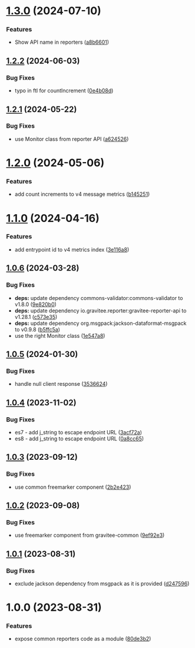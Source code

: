 # [1.3.0](https://github.com/gravitee-io/gravitee-reporter-common/compare/1.2.2...1.3.0) (2024-07-10)


### Features

* Show API name in reporters ([a8b6601](https://github.com/gravitee-io/gravitee-reporter-common/commit/a8b66011d7b9dba6ed2a1d10a950da8509bce60b))

## [1.2.2](https://github.com/gravitee-io/gravitee-reporter-common/compare/1.2.1...1.2.2) (2024-06-03)


### Bug Fixes

* typo in ftl for countIncrement ([0e4b08d](https://github.com/gravitee-io/gravitee-reporter-common/commit/0e4b08d27782044e0fa9aa9b7d41e94ad3945229))

## [1.2.1](https://github.com/gravitee-io/gravitee-reporter-common/compare/1.2.0...1.2.1) (2024-05-22)


### Bug Fixes

* use Monitor class from reporter API ([a624526](https://github.com/gravitee-io/gravitee-reporter-common/commit/a624526ed94b142dcdf8dfd36c874a52aef2c40d))

# [1.2.0](https://github.com/gravitee-io/gravitee-reporter-common/compare/1.1.0...1.2.0) (2024-05-06)


### Features

* add count increments to v4 message metrics ([b145251](https://github.com/gravitee-io/gravitee-reporter-common/commit/b145251f9f038613c16c028cb7406e740c6cf274))

# [1.1.0](https://github.com/gravitee-io/gravitee-reporter-common/compare/1.0.6...1.1.0) (2024-04-16)


### Features

* add entrypoint id to v4 metrics index ([3e116a8](https://github.com/gravitee-io/gravitee-reporter-common/commit/3e116a82c1963800d3a01b490d939a1bd77a5d78))

## [1.0.6](https://github.com/gravitee-io/gravitee-reporter-common/compare/1.0.5...1.0.6) (2024-03-28)


### Bug Fixes

* **deps:** update dependency commons-validator:commons-validator to v1.8.0 ([9e820b0](https://github.com/gravitee-io/gravitee-reporter-common/commit/9e820b023733736a748df2fea8fe86ca42ab85c4))
* **deps:** update dependency io.gravitee.reporter:gravitee-reporter-api to v1.28.1 ([c573e35](https://github.com/gravitee-io/gravitee-reporter-common/commit/c573e35d6de736c0db9f950d676158e454fb7df5))
* **deps:** update dependency org.msgpack:jackson-dataformat-msgpack to v0.9.8 ([b5ffc5a](https://github.com/gravitee-io/gravitee-reporter-common/commit/b5ffc5af7448b1a0f8471a0aedeb1bf338d23613))
* use the right Monitor class ([1e547a8](https://github.com/gravitee-io/gravitee-reporter-common/commit/1e547a86c699871c07f39d8b3598625a9ffdb398))

## [1.0.5](https://github.com/gravitee-io/gravitee-reporter-common/compare/1.0.4...1.0.5) (2024-01-30)


### Bug Fixes

* handle null client response ([3536624](https://github.com/gravitee-io/gravitee-reporter-common/commit/3536624c672e5443d82ef430e055f04f3d37ed4b))

## [1.0.4](https://github.com/gravitee-io/gravitee-reporter-common/compare/1.0.3...1.0.4) (2023-11-02)


### Bug Fixes

* es7 - add j_string to escape endpoint URL ([3acf72a](https://github.com/gravitee-io/gravitee-reporter-common/commit/3acf72a28ac2d93502e52deb8e4c48657e4bcb22))
* es8 - add j_string to escape endpoint URL ([0a8cc65](https://github.com/gravitee-io/gravitee-reporter-common/commit/0a8cc65f238b2bcdd665de6a755088800bb93ad2))

## [1.0.3](https://github.com/gravitee-io/gravitee-reporter-common/compare/1.0.2...1.0.3) (2023-09-12)


### Bug Fixes

* use common freemarker component ([2b2e423](https://github.com/gravitee-io/gravitee-reporter-common/commit/2b2e423cf37108058c025d3496a892353932485f))

## [1.0.2](https://github.com/gravitee-io/gravitee-reporter-common/compare/1.0.1...1.0.2) (2023-09-08)


### Bug Fixes

* use freemarker component from gravitee-common ([9ef92e3](https://github.com/gravitee-io/gravitee-reporter-common/commit/9ef92e3b5ed6ae09b45d9d925b557e21230e2ac2))

## [1.0.1](https://github.com/gravitee-io/gravitee-reporter-common/compare/1.0.0...1.0.1) (2023-08-31)


### Bug Fixes

* exclude jackson dependency from msgpack as it is provided ([d247596](https://github.com/gravitee-io/gravitee-reporter-common/commit/d24759689295623348289638fd97e1c69ae07a37))

# 1.0.0 (2023-08-31)


### Features

* expose common reporters code as a module ([80de3b2](https://github.com/gravitee-io/gravitee-reporter-common/commit/80de3b2f59229ed406c2c8d26871567fd114d0fc))
